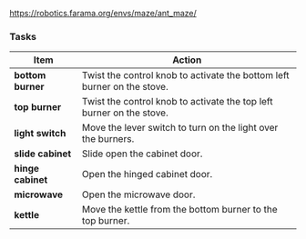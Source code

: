 https://robotics.farama.org/envs/maze/ant_maze/


### Tasks

| Item           | Action                                                      |
| -------------- | ----------------------------------------------------------- |
| **bottom burner**  | Twist the control knob to activate the bottom left burner on the stove. |
| **top burner**     | Twist the control knob to activate the top left burner on the stove.   |
| **light switch**   | Move the lever switch to turn on the light over the burners.           |
| **slide cabinet**  | Slide open the cabinet door.                                           |
| **hinge cabinet**  | Open the hinged cabinet door.                                          |
| **microwave**      | Open the microwave door.                                               |
| **kettle**         | Move the kettle from the bottom burner to the top burner. 

